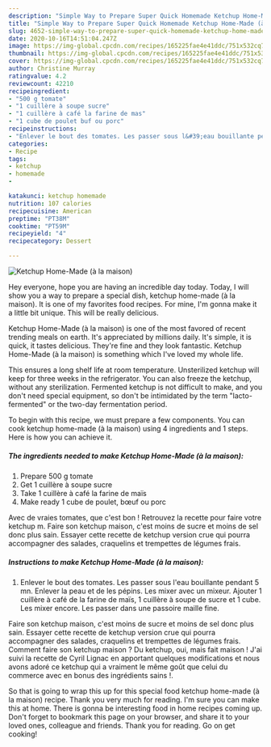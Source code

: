 ```yaml
---
description: "Simple Way to Prepare Super Quick Homemade Ketchup Home-Made (à la maison)"
title: "Simple Way to Prepare Super Quick Homemade Ketchup Home-Made (à la maison)"
slug: 4652-simple-way-to-prepare-super-quick-homemade-ketchup-home-made-a-la-maison
date: 2020-10-16T14:51:04.247Z
image: https://img-global.cpcdn.com/recipes/165225fae4e41ddc/751x532cq70/ketchup-home-made-a-la-maison-photo-principale-de-la-recette.jpg
thumbnail: https://img-global.cpcdn.com/recipes/165225fae4e41ddc/751x532cq70/ketchup-home-made-a-la-maison-photo-principale-de-la-recette.jpg
cover: https://img-global.cpcdn.com/recipes/165225fae4e41ddc/751x532cq70/ketchup-home-made-a-la-maison-photo-principale-de-la-recette.jpg
author: Christine Murray
ratingvalue: 4.2
reviewcount: 42210
recipeingredient:
- "500 g tomate"
- "1 cuillère à soupe sucre"
- "1 cuillère à café la farine de mas"
- "1 cube de poulet buf ou porc"
recipeinstructions:
- "Enlever le bout des tomates. Les passer sous l&#39;eau bouillante pendant 5 mn. Enlever la peau et de les pépins. Les mixer avec un mixeur. Ajouter 1 cuillère à café de la farine de maïs, 1 cuillère à soupe de sucre et 1 cube. Les mixer encore. Les passer dans une passoire maille fine."
categories:
- Recipe
tags:
- ketchup
- homemade
- 

katakunci: ketchup homemade  
nutrition: 107 calories
recipecuisine: American
preptime: "PT38M"
cooktime: "PT59M"
recipeyield: "4"
recipecategory: Dessert

---
```



![Ketchup Home-Made (à la maison)](https://img-global.cpcdn.com/recipes/165225fae4e41ddc/751x532cq70/ketchup-home-made-a-la-maison-photo-principale-de-la-recette.jpg)

Hey everyone, hope you are having an incredible day today. Today, I will show you a way to prepare a special dish, ketchup home-made (à la maison). It is one of my favorites food recipes. For mine, I'm gonna make it a little bit unique. This will be really delicious.

Ketchup Home-Made (à la maison) is one of the most favored of recent trending meals on earth. It's appreciated by millions daily. It's simple, it is quick, it tastes delicious. They're fine and they look fantastic. Ketchup Home-Made (à la maison) is something which I've loved my whole life.

This ensures a long shelf life at room temperature. Unsterilized ketchup will keep for three weeks in the refrigerator. You can also freeze the ketchup, without any sterilization. Fermented ketchup is not difficult to make, and you don&#39;t need special equipment, so don&#39;t be intimidated by the term &#34;lacto-fermented&#34; or the two-day fermentation period.


To begin with this recipe, we must prepare a few components. You can cook ketchup home-made (à la maison) using 4 ingredients and 1 steps. Here is how you can achieve it.

<!--inarticleads1-->

##### The ingredients needed to make Ketchup Home-Made (à la maison):

1. Prepare 500 g tomate
1. Get 1 cuillère à soupe sucre
1. Take 1 cuillère à café la farine de maïs
1. Make ready 1 cube de poulet, bœuf ou porc


Avec de vraies tomates, que c&#39;est bon ! Retrouvez la recette pour faire votre ketchup m. Faire son ketchup maison, c&#39;est moins de sucre et moins de sel donc plus sain. Essayer cette recette de ketchup version crue qui pourra accompagner des salades, craquelins et trempettes de légumes frais. 

<!--inarticleads2-->

##### Instructions to make Ketchup Home-Made (à la maison):

1. Enlever le bout des tomates. Les passer sous l&#39;eau bouillante pendant 5 mn. Enlever la peau et de les pépins. Les mixer avec un mixeur. Ajouter 1 cuillère à café de la farine de maïs, 1 cuillère à soupe de sucre et 1 cube. Les mixer encore. Les passer dans une passoire maille fine.


Faire son ketchup maison, c&#39;est moins de sucre et moins de sel donc plus sain. Essayer cette recette de ketchup version crue qui pourra accompagner des salades, craquelins et trempettes de légumes frais. Comment faire son ketchup maison ? Du ketchup, oui, mais fait maison ! J&#39;ai suivi la recette de Cyril Lignac en apportant quelques modifications et nous avons adoré ce ketchup qui a vraiment le même goût que celui du commerce avec en bonus des ingrédients sains !. 

So that is going to wrap this up for this special food ketchup home-made (à la maison) recipe. Thank you very much for reading. I'm sure you can make this at home. There is gonna be interesting food in home recipes coming up. Don't forget to bookmark this page on your browser, and share it to your loved ones, colleague and friends. Thank you for reading. Go on get cooking!
